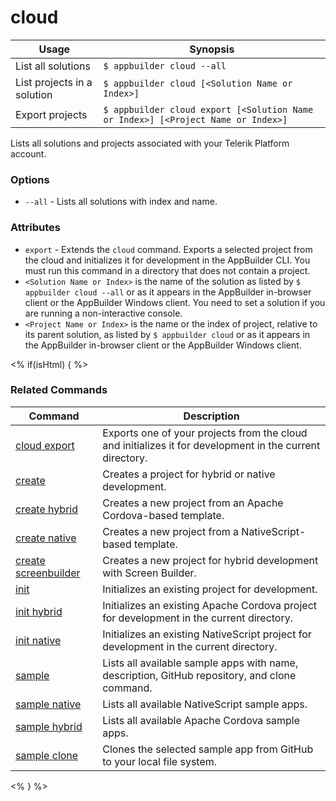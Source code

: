 cloud
==========

Usage | Synopsis
------|-------
List all solutions | `$ appbuilder cloud --all`
List projects in a solution | `$ appbuilder cloud [<Solution Name or Index>]`
Export projects | `$ appbuilder cloud export [<Solution Name or Index>] [<Project Name or Index>]`

Lists all solutions and projects associated with your Telerik Platform account.

### Options
* `--all` - Lists all solutions with index and name.

### Attributes

* `export` - Extends the `cloud` command. Exports a selected project from the cloud and initializes it for development in the AppBuilder CLI. You must run this command in a directory that does not contain a project.
* `<Solution Name or Index>` is the name of the solution as listed by `$ appbuilder cloud --all` or as it appears in the AppBuilder in-browser client or the AppBuilder Windows client. You need to set a solution if you are running a non-interactive console.
* `<Project Name or Index>` is the name or the index of project, relative to its parent solution, as listed by `$ appbuilder cloud` or as it appears in the AppBuilder in-browser client or the AppBuilder Windows client.

<% if(isHtml) { %>
### Related Commands

Command | Description
----------|----------
[cloud export](cloud-export.html) | Exports one of your projects from the cloud and initializes it for development in the current directory.
[create](create.html) | Creates a project for hybrid or native development.
[create hybrid](create-hybrid.html) | Creates a new project from an Apache Cordova-based template.
[create native](create-native.html) | Creates a new project from a NativeScript-based template.
[create screenbuilder](create-screenbuilder.html) | Creates a new project for hybrid development with Screen Builder.
[init](init.html) | Initializes an existing project for development.
[init hybrid](init-hybrid.html) | Initializes an existing Apache Cordova project for development in the current directory.
[init native](init-native.html) | Initializes an existing NativeScript project for development in the current directory.
[sample](sample.html) | Lists all available sample apps with name, description, GitHub repository, and clone command.
[sample native](sample-native.html) | Lists all available NativeScript sample apps.
[sample hybrid](sample-hybrid.html) | Lists all available Apache Cordova sample apps.
[sample clone](sample-clone.html) | Clones the selected sample app from GitHub to your local file system.
<% } %>
